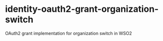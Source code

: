 # identity-oauth2-grant-organization-switch
OAuth2 grant implementation for organization switch in WSO2
